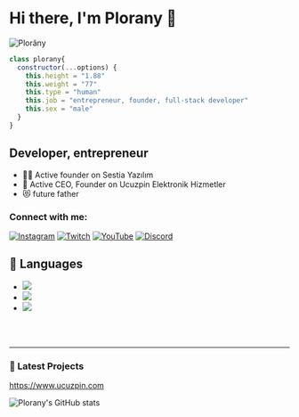 # Hi there, I'm Plorany 👋 

![Plorâny](https://i.pinimg.com/originals/06/ef/ca/06efca71fda7d7e344d18815bb589b5f.png)

```js
class plorany{
  constructor(...options) {
    this.height = "1.88"
    this.weight = "77"
    this.type = "human"
    this.job = "entrepreneur, founder, full-stack developer"
    this.sex = "male"
  }
}
```


## Developer, entrepreneur

- 👨‍💻 Active founder on Sestia Yazılım
- 👯 Active CEO, Founder on Ucuzpin Elektronik Hizmetler
- 😻 future father

### Connect with me:

[![Instagram](https://cdn-icons.flaticon.com/png/128/4494/premium/4494488.png?token=exp=1647143096~hmac=b18705f141530fe0e1952e2f0d0d8cbe)](https://instagram.com/ploranyy)
[![Twitch](https://cdn-icons.flaticon.com/png/128/4494/premium/4494567.png?token=exp=1647143096~hmac=55411abc82001a2b55ff320681ccdcd4)](https://twitch.tv/ploranyy)
[![YouTube](https://cdn-icons.flaticon.com/png/128/4494/premium/4494485.png?token=exp=1647143096~hmac=bb0931122e02b4e301ac2f38f5d5528c)](https://youtube.com/c/Ploranyy)
[![Discord](https://cdn-icons.flaticon.com/png/128/4494/premium/4494732.png?token=exp=1647143238~hmac=40d54fbda91b0e8c65d92f36df3008b7)](https://discord.com/users/347436713217359873)

## 🔧 Languages
- ![](https://img.shields.io/badge/Code-JavaScript-black?style=flat-square&logo=javascript&logoColor=brightgreen)
- ![](https://img.shields.io/badge/Code-Java-black?style=flat-square&logo=java&logoColor=white)
- ![](https://img.shields.io/badge/Tools-MongoDB-black?style=flat-square&logo=mongodb&logoColor=cyan)

<br />
<br />

---

### 📕 Latest Projects

https://www.ucuzpin.com

![Plorany's GitHub stats](https://github-readme-stats.vercel.app/api?username=Plorany&show_icons=true)

